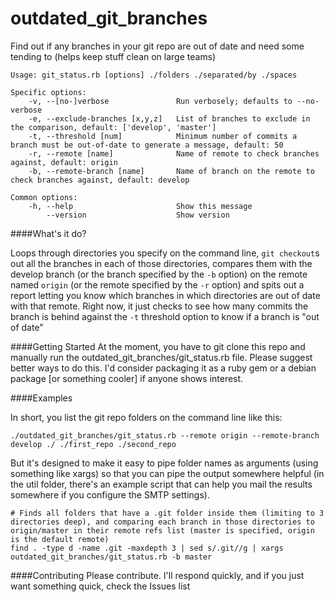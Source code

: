 outdated_git_branches
=====================

Find out if any branches in your git repo are out of date and need some tending to (helps keep stuff clean on large teams)

~~~
Usage: git_status.rb [options] ./folders ./separated/by ./spaces

Specific options:
    -v, --[no-]verbose               Run verbosely; defaults to --no-verbose
    -e, --exclude-branches [x,y,z]   List of branches to exclude in the comparison, default: ['develop', 'master']
    -t, --threshold [num]            Minimum number of commits a branch must be out-of-date to generate a message, default: 50
    -r, --remote [name]              Name of remote to check branches against, default: origin
    -b, --remote-branch [name]       Name of branch on the remote to check branches against, default: develop

Common options:
    -h, --help                       Show this message
        --version                    Show version
~~~

####What's it do?

Loops through directories you specify on the command line, `git checkout`s out all the branches in each of those directories, compares them with the develop branch (or the branch specified by the `-b` option) on the remote named `origin` (or the remote specified by the `-r` option) and spits out a report letting you know which branches in which directories are out of date with that remote.  Right now, it just checks to see how many commits the branch is behind against the `-t` threshold option to know if a branch is "out of date"


####Getting Started
At the moment, you have to git clone this repo and manually run the outdated_git_branches/git_status.rb file.  Please suggest better ways to do this.  I'd consider packaging it as a ruby gem or a debian package [or something cooler] if anyone shows interest.

####Examples

In short, you list the git repo folders on the command line like this:
~~~
./outdated_git_branches/git_status.rb --remote origin --remote-branch develop ./ ./first_repo ./second_repo
~~~

But it's designed to make it easy to pipe folder names as arguments (using something like xargs) so that you can pipe the output somewhere helpful (in the util folder, there's an example script that can help you mail the results somewhere if you configure the SMTP settings).

~~~
# Finds all folders that have a .git folder inside them (limiting to 3 directories deep), and comparing each branch in those directories to origin/master in their remote refs list (master is specified, origin is the default remote)
find . -type d -name .git -maxdepth 3 | sed s/.git//g | xargs outdated_git_branches/git_status.rb -b master
~~~

####Contributing
Please contribute.  I'll respond quickly, and if you just want something quick, check the Issues list
